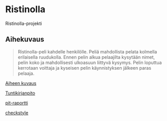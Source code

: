 # Ristinolla
Ristinolla-projekti

## Aihekuvaus
> Ristinolla-peli kahdelle henkilölle. Peliä mahdollista pelata kolmella erilaisella ruudukolla. Ennen pelin alkua pelaajilta kysytään nimet, pelin koko ja mahdollisesti ulkoasuun liittyvä kysymys. Pelin loputtua kerrotaan voittaja ja kyseisen pelin käynnistyksen jälkeen paras pelaaja.

[Aiheen kuvaus](dokumentaatio/aiheenKuvausJaRakenne.md) 

[Tuntikirjanpito](dokumentaatio/tuntikirjanpito.md)

[pit-raportti](https://htmlpreview.github.io/?https://github.com/heheli/Ristinolla/blob/master/dokumentaatio/pit-raportti.md/201702031631/index.html) 

[checkstyle](https://htmlpreview.github.io/?https://github.com/heheli/Ristinolla/blob/master/dokumentaatio/checkstyle-raportti.md/checkstyle.html)

